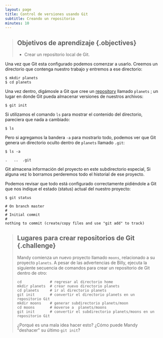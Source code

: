```yaml
---
layout: page
title: Control de versiones usando Git
subtitle: Creando un repositorio
minutes: 10
---
```

> ## Objetivos de aprendizaje {.objectives}
> 
> *   Crear un repositorio local de Git.

Una vez que Git esta configurado podemos comenzar a usarlo. 
Creemos un directorio que contenga nuestro trabajo y entremos 
a ese directorio:

~~~ {.bash}
$ mkdir planets
$ cd planets
~~~

Una vez dentro, digámosle a Git que cree un [repository](reference.html#repository) llamado `planets` ; un lugar en donde Git pueda almacenar versiones de nuestros archivos:

~~~ {.bash}
$ git init
~~~

Si utilizamos el comando `ls` para mostrar el contenido del directorio,
pareciera que nada a cambiado:

~~~ {.bash}
$ ls
~~~

Pero si agregamos la bandera `-a` para mostrarlo todo,
podemos ver que Git genera un directorio oculto dentro de `planets` llamado `.git`:

~~~ {.bash}
$ ls -a
~~~
~~~ {.output}
.	..	.git
~~~

Git almacena información del proyecto en este subdirectorio especial, 
Si alguna vez lo borramos perderemos todo el historial de ese proyecto. 

Podemos revisar que todo está configurado correctamente pidiéndole a Git 
que nos indique el estado (status) actual del nuestro proyecto:

~~~ {.bash}
$ git status
~~~
~~~ {.output}
# On branch master
#
# Initial commit
#
nothing to commit (create/copy files and use "git add" to track)
~~~

> ## Lugares para crear repositorios de Git {.challenge}
>
> Mandy comienza un nuevo proyecto llamado `moons`, relacionado a su proyecto `planets`.
> A pesar de las advertencias de Billy, ejecuta la siguiente secuencia de comandos 
> para crear un repositorio de Git dentro de otro:
> 
> ~~~ {.bash}
> cd             # regresar al directorio home
> mkdir planets  # crear nuevo directorio planets
> cd planets     # ir al directorio planets
> git init       # convertir el directorio planets en un repositorio Git
> mkdir moons    # generar subdirectorio planets/moon
> cd moons       # moverse a  planets/moons
> git init       # convertir el subdirectorio planets/moons en un repositorio Git
> ~~~
> 
> ¿Porqué es una mala idea hacer esto?
> ¿Cómo puede Mandy "deshacer" su último `git init`?
